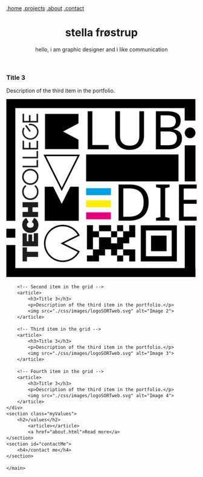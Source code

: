 <html lang="en">
<head>
    <meta charset="UTF-8">
    <meta name="viewport" content="width=device-width, initial-scale=1.0">
    <meta name="Author" content="Stella">
    <link rel="stylesheet" href="styles.css">
    <title>Stella Frøstrup</title>
</head>
    <nav>
        <a href="./index.html">.home</a>
        <a href="./projects.html">.projects</a>
        <a href="./about.html">.about</a>
        <a href="./contact.html">.contact</a>
    </nav>
    <header>
        <h1>stella frøstrup</h1>
        <p>hello, i am graphic designer and i like communication</p>
        <div id="heading"></div>
    </header>
<body>
    <main>
    <div class="portfolio-grid"> <!-- Grid container -->
        <!-- First item in the grid -->
        <article>
            <h3>Title 3</h3>
            <p>Description of the third item in the portfolio.</p>
            <img src="./css/images/logoSORTweb.svg" alt="Image 1">
        </article>

        <!-- Second item in the grid -->
        <article>
            <h3>Title 3</h3>
            <p>Description of the third item in the portfolio.</p>
            <img src="./css/images/logoSORTweb.svg" alt="Image 2">
        </article>

        <!-- Third item in the grid -->
        <article>
            <h3>Title 3</h3>
            <p>Description of the third item in the portfolio.</p>
            <img src="./css/images/logoSORTweb.svg" alt="Image 3">
        </article>

        <!-- Fourth item in the grid -->
        <article>
            <h3>Title 3</h3>
            <p>Description of the third item in the portfolio.</p>
            <img src="./css/images/logoSORTweb.svg" alt="Image 4">
        </article>
    </div>
    <section class="myValues">
        <h2>/values</h2>
            <article></article>
            <a href="about.html">Read more</a>
    </section>
    <section id="contactMe">
        <h4>/contact me</h4>
    </section>

    </main>
</body>
</html>